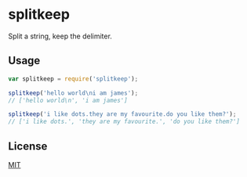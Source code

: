 # splitkeep

Split a string, keep the delimiter.

## Usage

```javascript
var splitkeep = require('splitkeep');

splitkeep('hello world\ni am james');
// ['hello world\n', 'i am james']

splitkeep('i like dots.they are my favourite.do you like them?');
// ['i like dots.', 'they are my favourite.', 'do you like them?']
```

## License

[MIT](/LICENSE)
